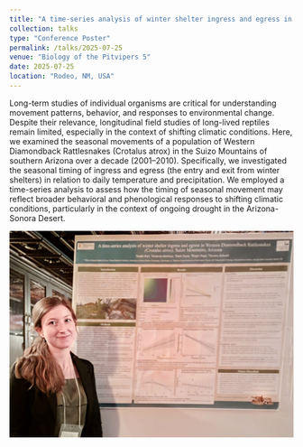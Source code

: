 ```yaml
---
title: "A time-series analysis of winter shelter ingress and egress in Western Diamondback Rattlesnakes (Crotalus atrox), Suizo Mountains, Arizona"
collection: talks
type: "Conference Poster"
permalink: /talks/2025-07-25
venue: "Biology of the Pitvipers 5"
date: 2025-07-25
location: "Rodeo, NM, USA"
---
```


Long-term studies of individual organisms are critical for understanding movement patterns, behavior, and responses to environmental change. Despite their relevance, longitudinal field studies of long-lived reptiles remain limited, especially in the context of shifting climatic conditions. Here, we examined the seasonal movements of a population of Western Diamondback Rattlesnakes (Crotalus atrox) in the Suizo Mountains of southern Arizona over a decade (2001–2010). Specifically, we investigated the seasonal timing of ingress and egress (the entry and exit from winter shelters) in relation to daily temperature and precipitation. We employed a time-series analysis to assess how the timing of seasonal movement may reflect broader behavioral and phenological responses to shifting climatic conditions, particularly in the context of ongoing drought in the Arizona-Sonora Desert.


![Poster-BOPV](/images/bopv_poster.jpg)

